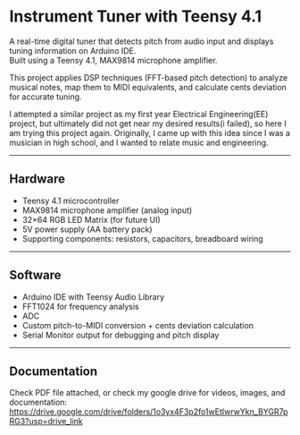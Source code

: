 # Instrument Tuner with Teensy 4.1  

A real-time digital tuner that detects pitch from audio input and displays tuning information on Arduino IDE.  
Built using a Teensy 4.1, MAX9814 microphone amplifier.

This project applies DSP techniques (FFT-based pitch detection) to analyze musical notes, map them to MIDI equivalents, and calculate cents deviation for accurate tuning.  

I attempted a similar project as my first year Electrical Engineering(EE) project, but ultimately did not get near my desired results(i failed), so here I am trying this project again. Originally, I came up with this idea since I was a musician in high school, and I wanted to relate music and engineering.

-- -- -- -- -- -- -- -- -- -- 

## Hardware  
- Teensy 4.1 microcontroller  
- MAX9814 microphone amplifier (analog input)  
- 32×64 RGB LED Matrix (for future UI)  
- 5V power supply (AA battery pack)  
- Supporting components: resistors, capacitors, breadboard wiring  

-- -- -- -- -- -- -- -- -- -- 

## Software
- Arduino IDE with Teensy Audio Library  
- FFT1024 for frequency analysis
- ADC
- Custom pitch-to-MIDI conversion + cents deviation calculation  
- Serial Monitor output for debugging and pitch display  

-- -- -- -- -- -- -- -- -- -- 

## Documentation  
Check PDF file attached, or check my google drive for videos, images, and documentation: 
https://drive.google.com/drive/folders/1o3yx4F3p2fo1wEtIwrwYkn_BYGR7pRG3?usp=drive_link 


